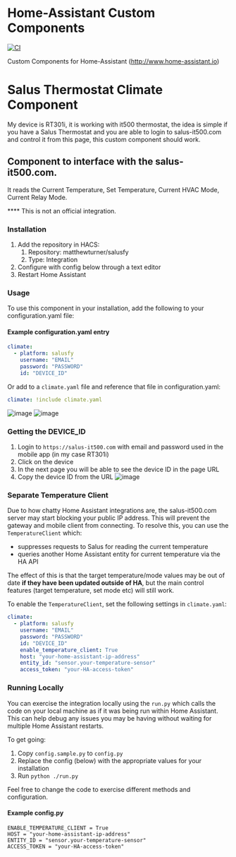 # Home-Assistant Custom Components

[![CI](https://github.com/matthewturner/salusfy/actions/workflows/ci.yml/badge.svg)](https://github.com/matthewturner/salusfy/actions/workflows/ci.yml)

Custom Components for Home-Assistant (http://www.home-assistant.io)

# Salus Thermostat Climate Component
My device is RT301i, it is working with it500 thermostat, the idea is simple if you have a Salus Thermostat and you are able to login to salus-it500.com and control it from this page, this custom component should work.

## Component to interface with the salus-it500.com.
It reads the Current Temperature, Set Temperature, Current HVAC Mode, Current Relay Mode.

**** This is not an official integration.

### Installation
1. Add the repository in HACS:
    1. Repository: matthewturner/salusfy
    1. Type: Integration
1. Configure with config below through a text editor
1. Restart Home Assistant

### Usage
To use this component in your installation, add the following to your configuration.yaml file:

#### Example configuration.yaml entry

```yaml
climate:
  - platform: salusfy
    username: "EMAIL"
    password: "PASSWORD"
    id: "DEVICE_ID"
```

Or add to a `climate.yaml` file and reference that file in configuration.yaml:

```yaml
climate: !include climate.yaml
```

![image](https://user-images.githubusercontent.com/33951255/140300295-4915a18f-f5d4-4957-b513-59d7736cc52a.png)
![image](https://user-images.githubusercontent.com/33951255/140303472-fd38b9e4-5c33-408f-afef-25547c39551c.png)


### Getting the DEVICE_ID
1. Login to `https://salus-it500.com` with email and password used in the mobile app (in my case RT301i)
2. Click on the device
3. In the next page you will be able to see the device ID in the page URL
4. Copy the device ID from the URL
![image](https://user-images.githubusercontent.com/33951255/140301260-151b6af9-dbc4-4e90-a14e-29018fe2e482.png)


### Separate Temperature Client
Due to how chatty Home Assistant integrations are, the salus-it500.com server may start blocking your public IP address. This will prevent the gateway and mobile client from connecting. To resolve this, you can use the `TemperatureClient` which:

* suppresses requests to Salus for reading the current temperature
* queries another Home Assistant entity for current temperature via the HA API

The effect of this is that the target temperature/mode values may be out of date **if they have been updated outside of HA**, but the main control features (target temperature, set mode etc) will still work.

To enable the `TemperatureClient`, set the following settings in `climate.yaml`:

```yaml
climate:
  - platform: salusfy
    username: "EMAIL"
    password: "PASSWORD"
    id: "DEVICE_ID"
    enable_temperature_client: True
    host: "your-home-assistant-ip-address"
    entity_id: "sensor.your-temperature-sensor"
    access_token: "your-HA-access-token"
```

### Running Locally

You can exercise the integration locally using the `run.py` which calls the code on your local machine as if it was being run within Home Assistant. This can help debug any issues you may be having without waiting for multiple Home Assistant restarts.

To get going:

1. Copy `config.sample.py` to `config.py`
1. Replace the config (below) with the appropriate values for your installation
1. Run `python ./run.py`

Feel free to change the code to exercise different methods and configuration.

#### Example config.py

```
ENABLE_TEMPERATURE_CLIENT = True
HOST = "your-home-assistant-ip-address"
ENTITY_ID = "sensor.your-temperature-sensor"
ACCESS_TOKEN = "your-HA-access-token"
```
